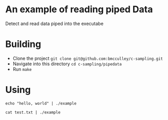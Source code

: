 # An example of reading piped Data 

Detect and read data piped into the executabe

# Building

 * Clone the project `git clone git@github.com:bmcculley/c-sampling.git`
 * Navigate into this directory `cd c-sampling/pipedata` 
 * Run `make`

# Using

`echo "hello, world" | ./example`

`cat test.txt | ./example`

